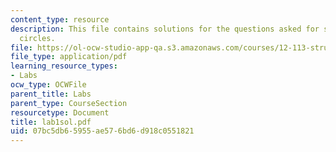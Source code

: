 ```yaml
---
content_type: resource
description: This file contains solutions for the questions asked for stress and mohr's
  circles.
file: https://ol-ocw-studio-app-qa.s3.amazonaws.com/courses/12-113-structural-geology-fall-2005/07bc5db65955ae576bd6d918c0551821_lab1sol.pdf
file_type: application/pdf
learning_resource_types:
- Labs
ocw_type: OCWFile
parent_title: Labs
parent_type: CourseSection
resourcetype: Document
title: lab1sol.pdf
uid: 07bc5db6-5955-ae57-6bd6-d918c0551821
---
```

